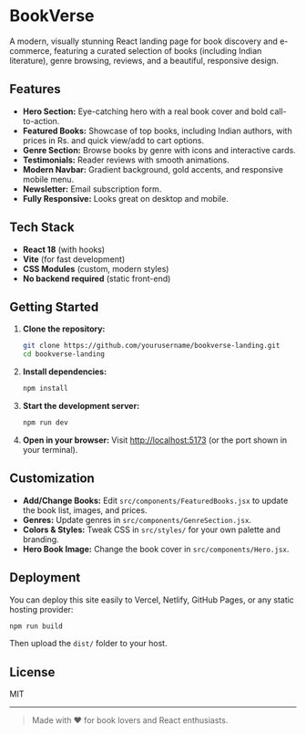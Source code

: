 # BookVerse

A modern, visually stunning React landing page for book discovery and e-commerce, featuring a curated selection of books (including Indian literature), genre browsing, reviews, and a beautiful, responsive design.

## Features
- **Hero Section:** Eye-catching hero with a real book cover and bold call-to-action.
- **Featured Books:** Showcase of top books, including Indian authors, with prices in Rs. and quick view/add to cart options.
- **Genre Section:** Browse books by genre with icons and interactive cards.
- **Testimonials:** Reader reviews with smooth animations.
- **Modern Navbar:** Gradient background, gold accents, and responsive mobile menu.
- **Newsletter:** Email subscription form.
- **Fully Responsive:** Looks great on desktop and mobile.

## Tech Stack
- **React 18** (with hooks)
- **Vite** (for fast development)
- **CSS Modules** (custom, modern styles)
- **No backend required** (static front-end)

## Getting Started
1. **Clone the repository:**
   ```bash
   git clone https://github.com/yourusername/bookverse-landing.git
   cd bookverse-landing
   ```
2. **Install dependencies:**
   ```bash
   npm install
   ```
3. **Start the development server:**
   ```bash
   npm run dev
   ```
4. **Open in your browser:**
   Visit [http://localhost:5173](http://localhost:5173) (or the port shown in your terminal).

## Customization
- **Add/Change Books:** Edit `src/components/FeaturedBooks.jsx` to update the book list, images, and prices.
- **Genres:** Update genres in `src/components/GenreSection.jsx`.
- **Colors & Styles:** Tweak CSS in `src/styles/` for your own palette and branding.
- **Hero Book Image:** Change the book cover in `src/components/Hero.jsx`.

## Deployment
You can deploy this site easily to Vercel, Netlify, GitHub Pages, or any static hosting provider:
```bash
npm run build
```
Then upload the `dist/` folder to your host.

## License
MIT

---

> Made with ❤️ for book lovers and React enthusiasts.
